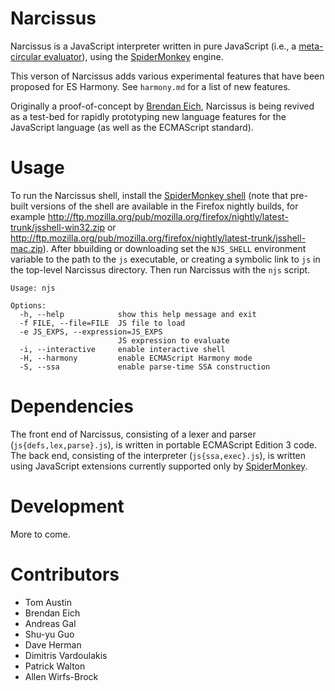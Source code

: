 # Narcissus

Narcissus is a JavaScript interpreter written in pure JavaScript (i.e., a [meta-circular evaluator](http://en.wikipedia.org/wiki/Meta-circular_evaluator)), using the [SpiderMonkey](http://www.mozilla.org/js/spidermonkey/) engine.

This verson of Narcissus adds various experimental features that have been proposed for ES Harmony.  See `harmony.md` for a list of new features.

Originally a proof-of-concept by [Brendan Eich](http://brendaneich.com/), Narcissus is being revived as a test-bed for rapidly prototyping new language features for the JavaScript language (as well as the ECMAScript standard).

# Usage

To run the Narcissus shell, install the [SpiderMonkey shell](https://developer.mozilla.org/en/Introduction_to_the_JavaScript_shell) (note that pre-built versions of the shell are available in the Firefox nightly builds, for example <http://ftp.mozilla.org/pub/mozilla.org/firefox/nightly/latest-trunk/jsshell-win32.zip> or <http://ftp.mozilla.org/pub/mozilla.org/firefox/nightly/latest-trunk/jsshell-mac.zip>). After bbuilding or downloading set the `NJS_SHELL` environment variable to the path to the `js` executable, or creating a symbolic link to `js` in the top-level Narcissus directory. Then run Narcissus with the `njs` script.

    Usage: njs
    
    Options:
      -h, --help            show this help message and exit
      -f FILE, --file=FILE  JS file to load
      -e JS_EXPS, --expression=JS_EXPS
                            JS expression to evaluate
      -i, --interactive     enable interactive shell
      -H, --harmony         enable ECMAScript Harmony mode
      -S, --ssa             enable parse-time SSA construction

# Dependencies

The front end of Narcissus, consisting of a lexer and parser (`js{defs,lex,parse}.js`), is written in portable ECMAScript Edition 3 code. The back end, consisting of the interpreter (`js{ssa,exec}.js`), is written using JavaScript extensions currently supported only by [SpiderMonkey](http://www.mozilla.org/js/spidermonkey/).

# Development

More to come.

# Contributors

* Tom Austin
* Brendan Eich
* Andreas Gal
* Shu-yu Guo
* Dave Herman
* Dimitris Vardoulakis
* Patrick Walton
* Allen Wirfs-Brock
